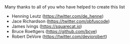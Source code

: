 Many thanks to all of you who have helped to create this list

- Henning Leutz (https://twitter.com/de_henne)
- Jace Richardson (https://twitter.com/obfuscode)
- James Ivings (https://squarecat.io)
- Bruce Roettgers (https://github.com/bcye)
- Robert DeVore (https://twitter.com/deviorobert)